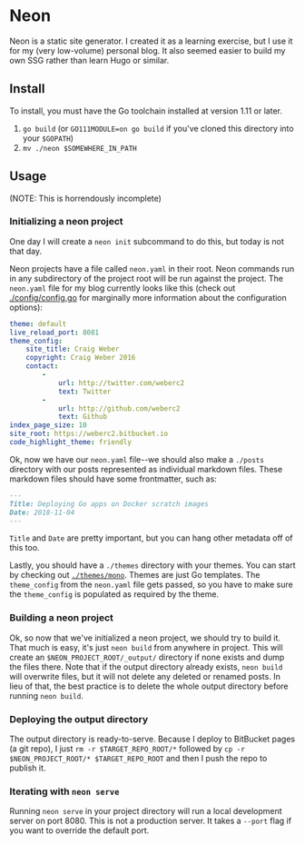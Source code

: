 # Neon

Neon is a static site generator. I created it as a learning exercise, but I use
it for my (very low-volume) personal blog. It also seemed easier to build my
own SSG rather than learn Hugo or similar.

## Install

To install, you must have the Go toolchain installed at version 1.11 or later.

1. `go build` (or `GO111MODULE=on go build` if you've cloned this directory
   into your `$GOPATH`)
2. `mv ./neon $SOMEWHERE_IN_PATH`

## Usage

(NOTE: This is horrendously incomplete)

### Initializing a neon project

One day I will create a `neon init` subcommand to do this, but today is not
that day.

Neon projects have a file called `neon.yaml` in their root. Neon commands run
in any subdirectory of the project root will be run against the project. The
`neon.yaml` file for my blog currently looks like this (check out
[./config/config.go](./config/config.go) for marginally more information about
the configuration options):

```yaml
theme: default
live_reload_port: 8081
theme_config:
    site_title: Craig Weber
    copyright: Craig Weber 2016
    contact:
        -
            url: http://twitter.com/weberc2
            text: Twitter
        -
            url: http://github.com/weberc2
            text: Github
index_page_size: 10
site_root: https://weberc2.bitbucket.io
code_highlight_theme: friendly
```

Ok, now we have our `neon.yaml` file--we should also make a `./posts` directory
with our posts represented as individual markdown files. These markdown files
should have some frontmatter, such as:

```md
---
Title: Deploying Go apps on Docker scratch images
Date: 2018-11-04
---
```

`Title` and `Date` are pretty important, but you can hang other metadata off of
this too.

Lastly, you should have a `./themes` directory with your themes. You can start
by checking out [`./themes/mono`](./themes/mono). Themes are just Go templates.
The `theme_config` from the `neon.yaml` file gets passed, so you have to make
sure the `theme_config` is populated as required by the theme.

### Building a neon project

Ok, so now that we've initialized a neon project, we should try to build it.
That much is easy, it's just `neon build` from anywhere in project. This will
create an `$NEON_PROJECT_ROOT/_output/` directory if none exists and dump the
files there. Note that if the output directory already exists, `neon build`
will overwrite files, but it will not delete any deleted or renamed posts. In
lieu of that, the best practice is to delete the whole output directory
before running `neon build`.

### Deploying the output directory

The output directory is ready-to-serve. Because I deploy to BitBucket pages (a
git repo), I just `rm -r $TARGET_REPO_ROOT/*` followed by
`cp -r $NEON_PROJECT_ROOT/* $TARGET_REPO_ROOT` and then I push the repo to
publish it.

### Iterating with `neon serve`

Running `neon serve` in your project directory will run a local development
server on port 8080. This is not a production server. It takes a `--port` flag
if you want to override the default port.